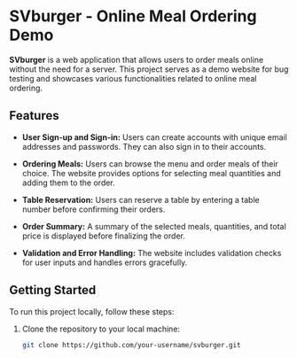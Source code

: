 # SVburger - Online Meal Ordering Demo

**SVburger** is a web application that allows users to order meals online without the need for a server. This project serves as a demo website for bug testing and showcases various functionalities related to online meal ordering.

## Features

- **User Sign-up and Sign-in:** Users can create accounts with unique email addresses and passwords. They can also sign in to their accounts.

- **Ordering Meals:** Users can browse the menu and order meals of their choice. The website provides options for selecting meal quantities and adding them to the order.

- **Table Reservation:** Users can reserve a table by entering a table number before confirming their orders.

- **Order Summary:** A summary of the selected meals, quantities, and total price is displayed before finalizing the order.

- **Validation and Error Handling:** The website includes validation checks for user inputs and handles errors gracefully.

## Getting Started

To run this project locally, follow these steps:

1. Clone the repository to your local machine:

   ```bash
   git clone https://github.com/your-username/svburger.git
